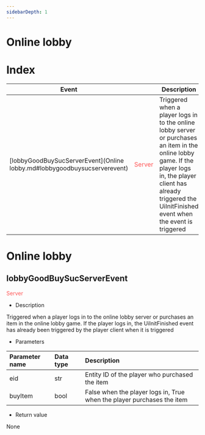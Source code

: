```yaml
--- 
sidebarDepth: 1 
--- 
```

# Online lobby 

# Index 

| Event | <div style="width: 3em"></div> | Description | 
| --- | --- | --- | 
| [lobbyGoodBuySucServerEvent](Online lobby.md#lobbygoodbuysucserverevent) | <span style="display:inline;color:#ff5555">Server</span> | Triggered when a player logs in to the online lobby server or purchases an item in the online lobby game. If the player logs in, the player client has already triggered the UiInitFinished event when the event is triggered | 
# Online lobby 

## lobbyGoodBuySucServerEvent 

<span style="display:inline;color:#ff5555">Server</span> 

- Description 

Triggered when a player logs in to the online lobby server or purchases an item in the online lobby game. If the player logs in, the UiInitFinished event has already been triggered by the player client when it is triggered 

- Parameters 

| Parameter name | <div style="width: 4em">Data type</div> | Description | 
| :--- | :--- | :--- | 
| eid | str | Entity ID of the player who purchased the item | 
| buyItem | bool | False when the player logs in, True when the player purchases the item | 

- Return value 

None 

